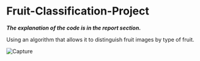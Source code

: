 # Fruit-Classification-Project
***The explanation of the code is in the report section.***

  Using an algorithm that allows it to distinguish fruit images by type of fruit.

![Capture](https://user-images.githubusercontent.com/111743134/190607245-f557501c-a573-4f01-a4d9-b7216f1fa6a8.PNG)
